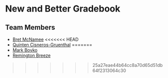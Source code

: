 # New and Better Gradebook
## Team Members
* [Bret McNamee](https://github.com/Bret-McNamee)
<<<<<<< HEAD
* [Quinten Cisneros-Gruenthal](https://github.com/qgruenthal)
=======
* [Mark Boyko](https://github.com/mboyko08)
* [Remington Breeze](https://github.com/rbreeze)
>>>>>>> 25a27eae44b64cc8a70d65d51db64f2313064c30
